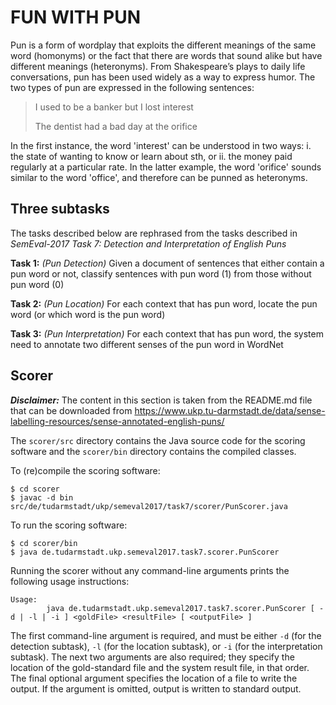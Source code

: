 # FUN WITH PUN

Pun is a form of wordplay that exploits the different meanings of the same word (homonyms) or the fact that there are words that sound alike but have different meanings (heteronyms). From Shakespeare’s plays to daily life conversations, pun has been used widely as a way to express humor. The two types of pun are expressed in the following sentences:

> I used to be a banker but I lost interest
>
> The dentist had a bad day at the orifice

In the first instance, the word 'interest' can be understood in two ways: i. the state of wanting to know or learn about sth, or ii. the money paid regularly at a particular rate. In the latter example, the word 'orifice' sounds similar to the word 'office', and therefore can be punned as heteronyms.

## Three subtasks
The tasks described below are rephrased from the tasks described in *SemEval-2017 Task 7: Detection and Interpretation of English Puns*

**Task 1:** *(Pun Detection)* Given a document of sentences that either contain a pun word or not, classify sentences with pun word (1) from those without pun word (0)

**Task 2:** *(Pun Location)* For each context that has pun word, locate the pun word (or which word is the pun word)

**Task 3:** *(Pun Interpretation)* For each context that has pun word, the system need to annotate two different senses of the pun word in WordNet

## Scorer
***Disclaimer:*** The content in this section is taken from the README.md file that can be downloaded from https://www.ukp.tu-darmstadt.de/data/sense-labelling-resources/sense-annotated-english-puns/

The `scorer/src` directory contains the Java source code for the
scoring software and the `scorer/bin` directory contains the compiled
classes.

To (re)compile the scoring software:

```
$ cd scorer
$ javac -d bin src/de/tudarmstadt/ukp/semeval2017/task7/scorer/PunScorer.java
```

To run the scoring software:

```
$ cd scorer/bin
$ java de.tudarmstadt.ukp.semeval2017.task7.scorer.PunScorer
```

Running the scorer without any command-line arguments prints the
following usage instructions:

```
Usage:
        java de.tudarmstadt.ukp.semeval2017.task7.scorer.PunScorer [ -d | -l | -i ] <goldFile> <resultFile> [ <outputFile> ]
```

The first command-line argument is required, and must be either `-d`
(for the detection subtask), `-l` (for the location subtask), or `-i`
(for the interpretation subtask).  The next two arguments are also
required; they specify the location of the gold-standard file and the
system result file, in that order.  The final optional argument
specifies the location of a file to write the output.  If the argument
is omitted, output is written to standard output.